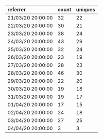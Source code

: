 | referrer          | count | uniques |
| :---------------- | :---- | :------ |
| 21/03/20 20:00:00 | 32    | 22      |
| 22/03/20 20:00:00 | 30    | 21      |
| 23/03/20 20:00:00 | 38    | 24      |
| 24/03/20 20:00:00 | 43    | 29      |
| 25/03/20 20:00:00 | 32    | 24      |
| 26/03/20 20:00:00 | 23    | 19      |
| 27/03/20 20:00:00 | 28    | 23      |
| 28/03/20 20:00:00 | 46    | 30      |
| 29/03/20 20:00:00 | 22    | 20      |
| 30/03/20 20:00:00 | 19    | 18      |
| 31/03/20 20:00:00 | 19    | 17      |
| 01/04/20 20:00:00 | 17    | 15      |
| 02/04/20 20:00:00 | 24    | 18      |
| 03/04/20 20:00:00 | 27    | 25      |
| 04/04/20 20:00:00 | 3     | 3       |
